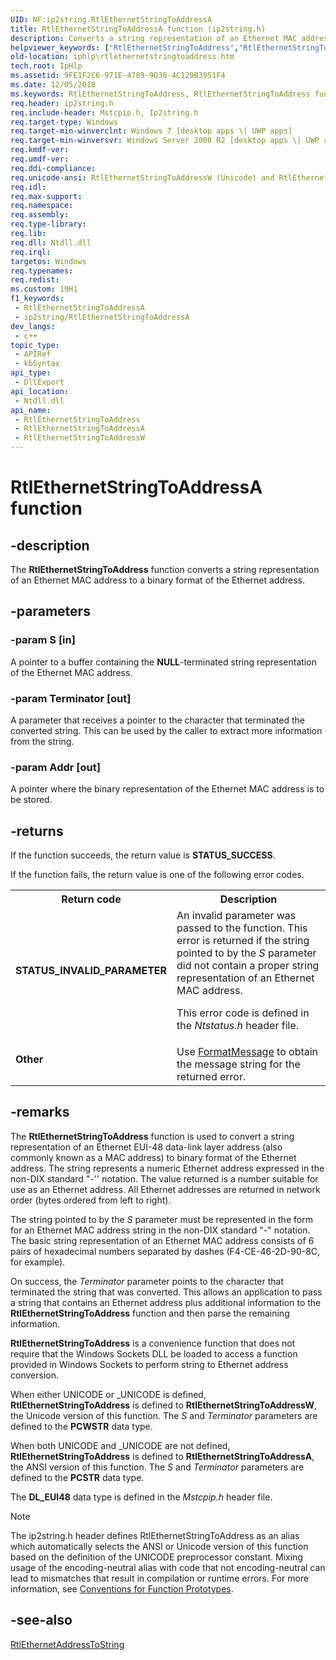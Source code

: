 ```yaml
---
UID: NF:ip2string.RtlEthernetStringToAddressA
title: RtlEthernetStringToAddressA function (ip2string.h)
description: Converts a string representation of an Ethernet MAC address to a binary format of the Ethernet address.
helpviewer_keywords: ["RtlEthernetStringToAddress","RtlEthernetStringToAddress function [IP Helper]","RtlEthernetStringToAddressA","RtlEthernetStringToAddressW","ip2string/RtlEthernetStringToAddress","ip2string/RtlEthernetStringToAddressA","ip2string/RtlEthernetStringToAddressW","iphlp.rtlethernetstringtoaddress"]
old-location: iphlp\rtlethernetstringtoaddress.htm
tech.root: IpHlp
ms.assetid: 9FE1F2C6-971E-4789-9D30-4C129B3951F4
ms.date: 12/05/2018
ms.keywords: RtlEthernetStringToAddress, RtlEthernetStringToAddress function [IP Helper], RtlEthernetStringToAddressA, RtlEthernetStringToAddressW, ip2string/RtlEthernetStringToAddress, ip2string/RtlEthernetStringToAddressA, ip2string/RtlEthernetStringToAddressW, iphlp.rtlethernetstringtoaddress
req.header: ip2string.h
req.include-header: Mstcpip.h, Ip2string.h
req.target-type: Windows
req.target-min-winverclnt: Windows 7 [desktop apps \| UWP apps]
req.target-min-winversvr: Windows Server 2008 R2 [desktop apps \| UWP apps]
req.kmdf-ver: 
req.umdf-ver: 
req.ddi-compliance: 
req.unicode-ansi: RtlEthernetStringToAddressW (Unicode) and RtlEthernetStringToAddressA (ANSI)
req.idl: 
req.max-support: 
req.namespace: 
req.assembly: 
req.type-library: 
req.lib: 
req.dll: Ntdll.dll
req.irql: 
targetos: Windows
req.typenames: 
req.redist: 
ms.custom: 19H1
f1_keywords:
 - RtlEthernetStringToAddressA
 - ip2string/RtlEthernetStringToAddressA
dev_langs:
 - c++
topic_type:
 - APIRef
 - kbSyntax
api_type:
 - DllExport
api_location:
 - Ntdll.dll
api_name:
 - RtlEthernetStringToAddress
 - RtlEthernetStringToAddressA
 - RtlEthernetStringToAddressW
---
```


# RtlEthernetStringToAddressA function


## -description

The 
<b>RtlEthernetStringToAddress</b> function  converts a string representation of an Ethernet MAC address to a binary format of the Ethernet address.

## -parameters

### -param S [in]

A pointer to a buffer containing the <b>NULL</b>-terminated string representation of the Ethernet MAC  address.

### -param Terminator [out]

A parameter that receives a pointer to the character that terminated
        the converted string. This can be used by the caller to extract more information from the string.

### -param Addr [out]

A pointer where the binary representation of the Ethernet MAC address is to be stored.

## -returns

If the function succeeds, the return value is <b>STATUS_SUCCESS</b>.

If the function fails, the return value is one of the following error codes.

<table>
<tr>
<th>Return code</th>
<th>Description</th>
</tr>
<tr>
<td width="40%">
<dl>
<dt><b>STATUS_INVALID_PARAMETER</b></dt>
</dl>
</td>
<td width="60%">
An invalid parameter was passed to the function. This error is returned if the string pointed to by the <i>S</i> parameter did not contain a proper string representation of an Ethernet MAC address.

This error code is defined in the <i>Ntstatus.h</i> header file.

</td>
</tr>
<tr>
<td width="40%">
<dl>
<dt><b>Other</b></dt>
</dl>
</td>
<td width="60%">
Use 
<a href="https://docs.microsoft.com/windows/desktop/api/winbase/nf-winbase-formatmessage">FormatMessage</a> to obtain the message string for the returned error.

</td>
</tr>
</table>

## -remarks

The <b>RtlEthernetStringToAddress</b> function is used to convert a string representation of an Ethernet EUI-48 data-link layer address (also commonly known as a MAC address) to binary format of the Ethernet address. The string represents a numeric Ethernet address
    expressed in the non-DIX standard "-'' notation.  The value
    returned is a number suitable for use as an Ethernet address.  All
    Ethernet addresses are returned in network order (bytes ordered from
    left to right).


The string pointed to by the <i>S</i> parameter must be represented in the form for an Ethernet MAC address string in the non-DIX standard "-" notation. The basic string representation of an Ethernet MAC address consists of 6 pairs of hexadecimal numbers
    separated by dashes (F4-CE-46-2D-90-8C, for example). 

On success, the <i>Terminator</i> parameter points to the character that terminated the string that was converted. This allows an application to pass a string that contains an Ethernet address plus additional information to the <b>RtlEthernetStringToAddress</b> function and then parse the remaining information. 

<b>RtlEthernetStringToAddress</b> is a convenience function that does not require that the Windows Sockets DLL be loaded to access a function provided in Windows Sockets to perform string to Ethernet address conversion. 

When either UNICODE or _UNICODE is defined, <b>RtlEthernetStringToAddress</b> is defined to <b>RtlEthernetStringToAddressW</b>, the Unicode version of this function. The <i>S</i> and <i>Terminator</i> parameters are defined to the <b>PCWSTR</b> data type.





When both UNICODE and _UNICODE are not defined, <b>RtlEthernetStringToAddress</b> is defined to <b>RtlEthernetStringToAddressA</b>, the ANSI version of this function. The <i>S</i> and <i>Terminator</i> parameters are defined to the <b>PCSTR</b> data type.



The <b>DL_EUI48</b> data type is defined in the <i>Mstcpip.h</i>  header file.





> [!NOTE]
> The ip2string.h header defines RtlEthernetStringToAddress as an alias which automatically selects the ANSI or Unicode version of this function based on the definition of the UNICODE preprocessor constant. Mixing usage of the encoding-neutral alias with code that not encoding-neutral can lead to mismatches that result in compilation or runtime errors. For more information, see [Conventions for Function Prototypes](/windows/win32/intl/conventions-for-function-prototypes).

## -see-also

<a href="https://docs.microsoft.com/windows/desktop/api/ip2string/nf-ip2string-rtlethernetaddresstostringa">RtlEthernetAddressToString</a>

